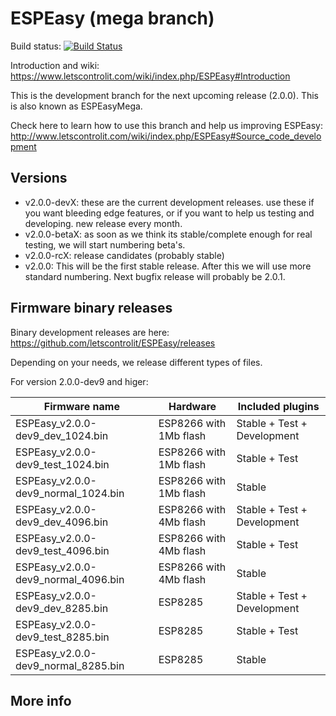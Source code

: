 # ESPEasy (mega branch)

Build status: [![Build Status](https://travis-ci.org/letscontrolit/ESPEasy.svg?branch=mega)](https://travis-ci.org/letscontrolit/ESPEasy)

Introduction and wiki: https://www.letscontrolit.com/wiki/index.php/ESPEasy#Introduction

This is the development branch for the next upcoming release (2.0.0). This is also known as ESPEasyMega.

Check here to learn how to use this branch and help us improving ESPEasy: http://www.letscontrolit.com/wiki/index.php/ESPEasy#Source_code_development

## Versions

* v2.0.0-devX: these are the current development releases. use these if you want bleeding edge features, or if you want to help us testing and developing. new release every month.
* v2.0.0-betaX: as soon as we think its stable/complete enough for real testing, we will start numbering beta's.
* v2.0.0-rcX: release candidates (probably stable)
* v2.0.0: This will be the first stable release. After this we will use more standard numbering. Next bugfix release will probably be 2.0.1.

## Firmware binary releases

Binary development releases are here: https://github.com/letscontrolit/ESPEasy/releases

Depending on your needs, we release different types of files.

For version 2.0.0-dev9 and higer:

Firmware name                        | Hardware                | Included plugins            |
-------------------------------------|-------------------------|-----------------------------|
ESPEasy_v2.0.0-dev9_dev_1024.bin     | ESP8266 with 1Mb flash  | Stable + Test + Development |
ESPEasy_v2.0.0-dev9_test_1024.bin    | ESP8266 with 1Mb flash  | Stable + Test               |
ESPEasy_v2.0.0-dev9_normal_1024.bin  | ESP8266 with 1Mb flash  | Stable                      |
ESPEasy_v2.0.0-dev9_dev_4096.bin     | ESP8266 with 4Mb flash  | Stable + Test + Development |
ESPEasy_v2.0.0-dev9_test_4096.bin    | ESP8266 with 4Mb flash  | Stable + Test               |
ESPEasy_v2.0.0-dev9_normal_4096.bin  | ESP8266 with 4Mb flash  | Stable                      |
ESPEasy_v2.0.0-dev9_dev_8285.bin     | ESP8285                 | Stable + Test + Development |
ESPEasy_v2.0.0-dev9_test_8285.bin    | ESP8285                 | Stable + Test               |
ESPEasy_v2.0.0-dev9_normal_8285.bin  | ESP8285                 | Stable                      |

## More info


